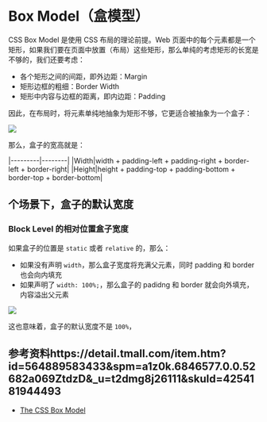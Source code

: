 # Box Model（盒模型）

CSS Box Model 是使用 CSS 布局的理论前提。Web 页面中的每个元素都是一个矩形，如果我们要在页面中放置（布局）这些矩形，那么单纯的考虑矩形的长宽是不够的，我们还要考虑：

- 各个矩形之间的间距，即外边距：Margin
- 矩形边框的粗细：Border Width
- 矩形中内容与边框的距离，即内边距：Padding

因此，在布局时，将元素单纯地抽象为矩形不够，它更适合被抽象为一个盒子：

![](https://i0.wp.com/css-tricks.com/wp-content/csstricks-uploads/thebox.png?resize=570%2C248)

那么，盒子的宽高就是：

|---------|--------|
|Width|width + padding-left + padding-right + border-left + border-right|
|Height|height + padding-top + padding-bottom + border-top + border-bottom|

## 个场景下，盒子的默认宽度

### Block Level 的相对位置盒子宽度

如果盒子的位置是 `static` 或者 `relative` 的，那么：

- 如果没有声明 `width`，那么盒子宽度将充满父元素，同时 padding 和 border 也会向内填充
- 如果声明了 `width: 100%;`，那么盒子的 padidng 和 border 就会向外填充，内容溢出父元素

![](https://i0.wp.com/css-tricks.com/wp-content/csstricks-uploads/weird-1.png?resize=570%2C360)

这也意味着，盒子的默认宽度不是 `100%`，

## 参考资料https://detail.tmall.com/item.htm?id=564889583433&spm=a1z0k.6846577.0.0.52682a069ZtdzD&_u=t2dmg8j26111&skuId=4254181944493

- [The CSS Box Model](https://css-tricks.com/the-css-box-model/)
